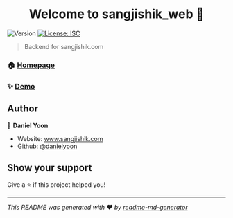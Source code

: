 <h1 align="center">Welcome to sangjishik_web 👋</h1>
<p>
  <img alt="Version" src="https://img.shields.io/badge/version-1.0.0-blue.svg?cacheSeconds=2592000" />
  <a href="#" target="_blank">
    <img alt="License: ISC" src="https://img.shields.io/badge/License-ISC-yellow.svg" />
  </a>
</p>

> Backend for sangjishik.com

### 🏠 [Homepage](www.sangjishik.com)

### ✨ [Demo](www.sangjishik.com)

## Author

👤 **Daniel Yoon**

- Website: www.sangjishik.com
- Github: [@danielyoon](https://github.com/danielyoon)

## Show your support

Give a ⭐️ if this project helped you!

---

_This README was generated with ❤️ by [readme-md-generator](https://github.com/kefranabg/readme-md-generator)_
